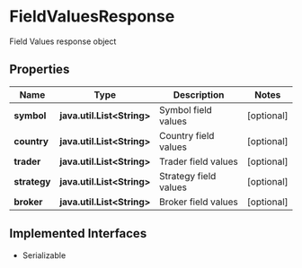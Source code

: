 

# FieldValuesResponse

Field Values response object

## Properties

Name | Type | Description | Notes
------------ | ------------- | ------------- | -------------
**symbol** | **java.util.List&lt;String&gt;** | Symbol field values |  [optional]
**country** | **java.util.List&lt;String&gt;** | Country field values |  [optional]
**trader** | **java.util.List&lt;String&gt;** | Trader field values |  [optional]
**strategy** | **java.util.List&lt;String&gt;** | Strategy field values |  [optional]
**broker** | **java.util.List&lt;String&gt;** | Broker field values |  [optional]


## Implemented Interfaces

* Serializable


